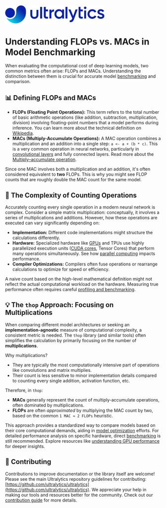<a href="https://www.ultralytics.com/"><img src="https://raw.githubusercontent.com/ultralytics/assets/main/logo/Ultralytics_Logotype_Original.svg" width="320" alt="Ultralytics logo"></a>

# Understanding FLOPs vs. MACs in Model Benchmarking

When evaluating the computational cost of deep learning models, two common metrics often arise: FLOPs and MACs. Understanding the distinction between them is crucial for accurate model [benchmarking](https://docs.ultralytics.com/modes/benchmark/) and comparison.

## 📊 Defining FLOPs and MACs

- **FLOPs (Floating Point Operations):** This term refers to the total number of basic arithmetic operations (like addition, subtraction, multiplication, division) involving floating-point numbers that a model performs during inference. You can learn more about the technical definition on [Wikipedia](https://en.wikipedia.org/wiki/FLOPS).
- **MACs (Multiply-Accumulate Operations):** A MAC operation combines a multiplication and an addition into a single step: `a <- a + (b * c)`. This is a very common operation in neural networks, particularly in [convolutional layers](https://www.ultralytics.com/glossary/convolutional-neural-network-cnn) and fully connected layers. Read more about the [Multiply–accumulate operation](https://en.wikipedia.org/wiki/Multiply%E2%80%93accumulate_operation).

Since one MAC involves both a multiplication and an addition, it's often considered equivalent to **two** FLOPs. This is why you might see FLOP counts that are roughly double the MAC count for the same model.

## 🤔 The Complexity of Counting Operations

Accurately counting every single operation in a modern neural network is complex. Consider a simple matrix multiplication: conceptually, it involves a series of multiplications and additions. However, how these operations are executed can vary significantly depending on:

- **Implementation:** Different code implementations might structure the calculations differently.
- **Hardware:** Specialized hardware like [GPUs](https://www.ultralytics.com/glossary/gpu-graphics-processing-unit) and TPUs use highly parallelized execution units ([CUDA cores](https://developer.nvidia.com/cuda-toolkit), Tensor Cores) that perform many operations simultaneously. See how [parallel computing](https://hpc.llnl.gov/documentation/tutorials/introduction-parallel-computing-tutorial) impacts performance.
- **Compiler Optimizations:** Compilers often fuse operations or rearrange calculations to optimize for speed or efficiency.

A naive count based on the high-level mathematical definition might not reflect the actual computational workload on the hardware. Measuring true performance often requires careful [profiling and benchmarking](https://www.ultralytics.com/blog/measuring-ai-performance-to-weigh-the-impact-of-your-innovations).

## 💡 The `thop` Approach: Focusing on Multiplications

When comparing different model architectures or seeking an **implementation-agnostic** measure of computational complexity, a consistent metric is needed. The `thop` library (and similar tools) often simplifies the calculation by primarily focusing on the number of **multiplications**.

Why multiplications?

- They are typically the most computationally intensive part of operations like convolutions and matrix multiplies.
- Their count is less sensitive to minor implementation details compared to counting every single addition, activation function, etc.

Therefore, in `thop`:

- **MACs** generally represent the count of multiply-accumulate operations, often dominated by multiplications.
- **FLOPs** are often _approximated_ by multiplying the MAC count by two, based on the common `1 MAC ≈ 2 FLOPs` heuristic.

This approach provides a standardized way to compare models based on their core computational demands, aiding in [model optimization](https://www.ultralytics.com/glossary/model-optimization) efforts. For detailed performance analysis on specific hardware, direct [benchmarking](https://docs.ultralytics.com/modes/benchmark/) is still recommended. Explore resources like [understanding GPU performance](https://timdettmers.com/2023/01/30/which-gpu-for-deep-learning/) for deeper insights.

## 🤝 Contributing

Contributions to improve documentation or the library itself are welcome! Please see the main Ultralytics repository guidelines for contributing: [https://github.com/ultralytics/ultralytics](https://github.com/ultralytics/ultralytics). We appreciate your help in making our tools and resources better for the community. Check out our [contribution guide](https://docs.ultralytics.com/help/contributing/) for more details.
